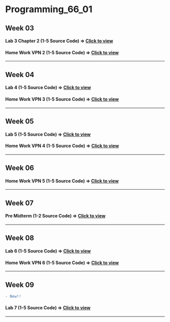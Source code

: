# Programming_66_01

## Week 03
#### Lab 3 Chapter 2 (1-5 Source Code) => [Click to view](https://cuddly-eyeliner-679.notion.site/Lab3-Chapter-2-ffd3cdca715444d38b2470f612e4e112?pvs=4)

#### Home Work VPN 2 (1-5 Source Code) => [Click to view](https://cuddly-eyeliner-679.notion.site/Home-Work-VPN-2-d8c083f73e04462083a43a101206d55c?pvs=4)
___

## Week 04
#### Lab 4 (1-5 Source Code) => [Click to view](https://cuddly-eyeliner-679.notion.site/Lab4-Chapter-2-70261dd6b7a34953a6f1212bd9d005c0?pvs=4)

#### Home Work VPN 3 (1-5 Source Code) => [Click to view](https://cuddly-eyeliner-679.notion.site/Home-Work-VPN-3-2b61d192f398493dbd3b51a2daa303c0?pvs=4)
___

## Week 05
#### Lab 5 (1-5 Source Code) => [Click to view](https://cuddly-eyeliner-679.notion.site/Lab5-b7f8759260f14c04930824e205170c8d?pvs=4)

#### Home Work VPN 4 (1-5 Source Code) => [Click to view](https://cuddly-eyeliner-679.notion.site/Home-Work-VPN-4-90dea768b75648e8afd2015b039b53e3?pvs=4)
___

## Week 06
#### Home Work VPN 5 (1-5 Source Code) => [Click to view](https://cuddly-eyeliner-679.notion.site/Home-Work-VPN-5-2e7cd9105bfc40959f117a009ef06d35?pvs=4)
___

## Week 07
#### Pre Midterm (1-2 Source Code) => [Click to view](https://cuddly-eyeliner-679.notion.site/Pre-Midterm-cec0552559b44044a681b39ce7f67b85?pvs=4)
___

## Week 08
#### Lab 6 (1-5 Source Code) => [Click to view](https://cuddly-eyeliner-679.notion.site/Lab6-1620b9e24f1845d2a1fc5f7d66b50f91?pvs=4)
#### Home Work VPN 6 (1-5 Source Code) => [Click to view](https://cuddly-eyeliner-679.notion.site/Home-Work-VPN-6-6e20850326bf464f9ec0501994268b9f?pvs=4)
___

## Week 09
```diff
- New!!
```
#### Lab 7 (1-5 Source Code) => [Click to view](https://cuddly-eyeliner-679.notion.site/Lab7-7e8fb8c6be7346979fce4c4da9e41809?pvs=4)
___
